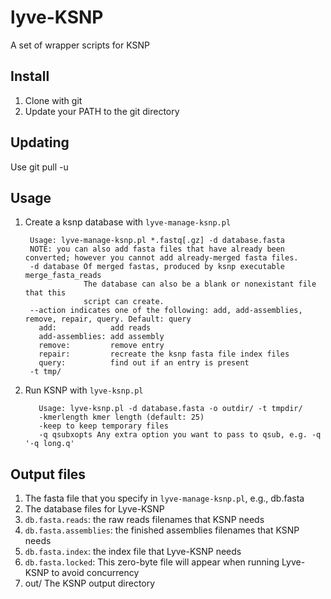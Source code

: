 lyve-KSNP
=========

A set of wrapper scripts for KSNP

Install
-------
1. Clone with git
2. Update your PATH to the git directory

Updating
--------
Use git pull -u

Usage
-----

1. Create a ksnp database with `lyve-manage-ksnp.pl`

        Usage: lyve-manage-ksnp.pl *.fastq[.gz] -d database.fasta
        NOTE: you can also add fasta files that have already been converted; however you cannot add already-merged fasta files.
        -d database Of merged fastas, produced by ksnp executable merge_fasta_reads
                    The database can also be a blank or nonexistant file that this
                    script can create.
        --action indicates one of the following: add, add-assemblies, remove, repair, query. Default: query
          add:            add reads
          add-assemblies: add assembly
          remove:         remove entry
          repair:         recreate the ksnp fasta file index files
          query:          find out if an entry is present
        -t tmp/

2. Run KSNP with `lyve-ksnp.pl`

          Usage: lyve-ksnp.pl -d database.fasta -o outdir/ -t tmpdir/
          -kmerlength kmer length (default: 25)
          -keep to keep temporary files
          -q qsubxopts Any extra option you want to pass to qsub, e.g. -q '-q long.q'

Output files
------------
1. The fasta file that you specify in `lyve-manage-ksnp.pl`, e.g., db.fasta
2. The database files for Lyve-KSNP
  3. `db.fasta.reads`: the raw reads filenames that KSNP needs
  4. `db.fasta.assemblies`: the finished assemblies filenames that KSNP needs
  5. `db.fasta.index`: the index file that Lyve-KSNP needs
  6. `db.fasta.locked`: This zero-byte file will appear when running Lyve-KSNP to avoid concurrency
7. out/  The KSNP output directory
